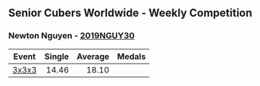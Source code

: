 ## Senior Cubers Worldwide - Weekly Competition
### Newton Nguyen - [2019NGUY30](https://www.worldcubeassociation.org/persons/2019NGUY30)

| Event | Single | Average | Medals |
| -- | --: | --: | :-- |
| [3x3x3](newton_nguyen/333.md) | 14.46 | 18.10 |  |

<!-- Global site tag (gtag.js) - Google Analytics -->
<script async src="https://www.googletagmanager.com/gtag/js?id=UA-86348435-3"></script>
<script>window.dataLayer = window.dataLayer || []; function gtag() {dataLayer.push(arguments);} gtag('js', new Date()); gtag('config', 'UA-86348435-3');</script>
